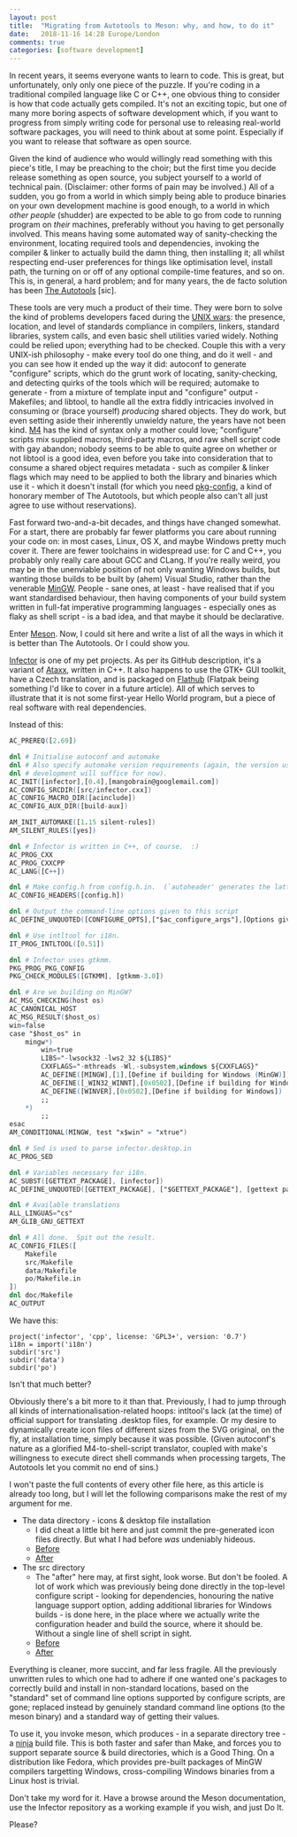 ```yaml
---
layout: post
title:  "Migrating from Autotools to Meson: why, and how, to do it"
date:   2018-11-16 14:28 Europe/London
comments: true
categories: [software development]
---
```

In recent years, it seems everyone wants to learn to code. This is great, but
unfortunately, only only one piece of the puzzle. If you're coding in a
traditional compiled language like C or C++, one obvious thing to consider is
how that code actually gets compiled. It's not an exciting topic, but one of
many more boring aspects of software development which, if you want to progress
from simply writing code for personal use to releasing real-world software
packages, you will need to think about at some point. Especially if you want
to release that software as open source.

Given the kind of audience who would willingly read something with this piece's
title, I may be preaching to the choir; but the first time you decide
release something as open source, you subject yourself to a world of technical
pain. (Disclaimer: other forms of pain may be involved.) All of a sudden, you
go from a world in which simply being able to produce binaries on your own
development machine is good enough, to a world in which *other people*
(shudder) are expected to be able to go from code to running program on *their*
machines, preferably without you having to get personally involved. This means
having some automated way of sanity-checking the environment, locating required
tools and dependencies, invoking the compiler & linker to actually build the
damn thing, then installing it; all whilst respecting end-user preferences for
things like optimisation level, install path, the turning on or off of any
optional compile-time features, and so on. This is, in general, a hard problem;
and for many years, the de facto solution has been [The Autotools](https://www.gnu.org/software/automake/manual/automake.html#Autotools-Introduction)
\[sic\].

These tools are very much a product of their time. They were born to solve
the kind of problems developers faced during the [UNIX wars](https://en.wikipedia.org/wiki/Unix_wars):
the presence, location, and level of
standards compliance in compilers, linkers, standard libraries, system calls,
and even basic shell utilities varied widely. Nothing could be relied upon;
everything had to be checked. Couple this with a very UNIX-ish philosophy -
make every tool do one thing, and do it well - and you can see how it ended up
the way it did: autoconf to generate "configure" scripts, which do the grunt
work of locating, sanity-checking, and detecting quirks of the tools which will
be required; automake to generate - from a mixture of template input and
"configure" output - Makefiles; and libtool, to handle all the extra fiddly
intricacies involved in consuming or (brace yourself) *producing* shared
objects. They do work, but even setting aside their inherently unwieldy nature,
the years have not been kind. [M4](https://www.gnu.org/software/m4/m4.html) has
the kind of syntax only a mother could love; "configure" scripts mix supplied
macros, third-party macros, and raw shell script code with gay abandon; nobody
seems to be able to quite agree on whether or not libtool is a good idea, even
before you take into consideration that to consume a shared object requires
metadata - such as compiler & linker flags which may need to be applied to both
the library and binaries which use it - which it doesn't install (for which
you need [pkg-config](https://www.freedesktop.org/wiki/Software/pkg-config/),
a kind of honorary member of The Autotools, but which people also can't all
just agree to use without reservations).

Fast forward two-and-a-bit decades, and things have changed somewhat. For a
start, there are probably far fewer platforms you care about running your code
on: in most cases, Linux, OS X, and maybe Windows pretty much cover it. There
are fewer toolchains in widespread use: for C and C++, you probably only really
care about GCC and CLang. If you're really weird, you may be in the unenviable
position of not only wanting Windows builds, but wanting those builds to be
built by (ahem) Visual Studio, rather than the venerable
[MinGW](http://www.mingw.org/). People - sane ones, at least - have realised
that if you want standardised behaviour, then having components of your build
system written in full-fat imperative programming languages - especially ones
as flaky as shell script - is a bad idea, and that maybe it should be
declarative.

Enter [Meson](https://mesonbuild.com/). Now, I could sit here and write a list
of all the ways in which it is better than The Autotools. Or I could show you.

[Infector](https://github.com/mangobrain/Infector) is one of my pet projects.
As per its GitHub description, it's a variant of [Ataxx](https://en.wikipedia.org/wiki/Ataxx),
written in C++. It also happens to use the GTK+ GUI toolkit, have a Czech
translation, and is packaged on [Flathub](https://flathub.org/apps/details/uk.co.mangobrain.Infector)
(Flatpak being something I'd like to cover in a future article). All of which
serves to illustrate that it is not some first-year Hello World program, but a
piece of real software with real dependencies.

Instead of this:

```m4
AC_PREREQ([2.69])

dnl # Initialise autoconf and automake
dnl # Also specify automake version requirements (again, the version used
dnl # development will suffice for now).
AC_INIT([infector],[0.4],[mangobrain@googlemail.com])
AC_CONFIG_SRCDIR([src/infector.cxx])
AC_CONFIG_MACRO_DIR([acinclude])
AC_CONFIG_AUX_DIR([build-aux])

AM_INIT_AUTOMAKE([1.15 silent-rules])
AM_SILENT_RULES([yes])

dnl # Infector is written in C++, of course.  :)
AC_PROG_CXX
AC_PROG_CXXCPP
AC_LANG([C++])

dnl # Make config.h from config.h.in.  (`autoheader' generates the latter.)
AC_CONFIG_HEADERS([config.h])

dnl # Output the command-line options given to this script
AC_DEFINE_UNQUOTED([CONFIGURE_OPTS],["$ac_configure_args"],[Options given to ./configure])

dnl # Use intltool for i18n.
IT_PROG_INTLTOOL([0.51])

dnl # Infector uses gtkmm.
PKG_PROG_PKG_CONFIG
PKG_CHECK_MODULES([GTKMM], [gtkmm-3.0])

dnl # Are we building on MinGW?
AC_MSG_CHECKING(host os)
AC_CANONICAL_HOST
AC_MSG_RESULT($host_os)
win=false
case "$host_os" in
	mingw*)
		win=true
		LIBS="-lwsock32 -lws2_32 ${LIBS}"
		CXXFLAGS="-mthreads -Wl,-subsystem,windows ${CXXFLAGS}"
		AC_DEFINE([MINGW],[1],[Define if building for Windows (MinGW)])
		AC_DEFINE([_WIN32_WINNT],[0x0502],[Define if building for Windows])
		AC_DEFINE([WINVER],[0x0502],[Define if building for Windows])
		;;
	*)
		;;
esac
AM_CONDITIONAL(MINGW, test "x$win" = "xtrue")

dnl # Sed is used to parse infector.desktop.in
AC_PROG_SED

dnl # Variables necessary for i18n.
AC_SUBST([GETTEXT_PACKAGE], [infector])
AC_DEFINE_UNQUOTED([GETTEXT_PACKAGE], ["$GETTEXT_PACKAGE"], [gettext package name])

dnl # Available translations
ALL_LINGUAS="cs"
AM_GLIB_GNU_GETTEXT

dnl # All done.  Spit out the result.
AC_CONFIG_FILES([
	Makefile
	src/Makefile
	data/Makefile
	po/Makefile.in
])
dnl	doc/Makefile
AC_OUTPUT
```

We have this:
```
project('infector', 'cpp', license: 'GPL3+', version: '0.7')
i18n = import('i18n')
subdir('src')
subdir('data')
subdir('po')
```

Isn't that much better?

Obviously there's a bit more to it than that. Previously, I had to jump through
all kinds of internationalisation-related hoops: intltool's lack (at the time)
of official support for translating .desktop files, for example. Or my desire
to dynamically create icon files of different sizes from the SVG original, on
the fly, at installation time, simply because it was possible. (Given
autoconf's nature as a glorified M4-to-shell-script translator, coupled with
make's willingness to execute direct shell commands when processing targets,
The Autotools let you commit no end of sins.)

I won't paste the full contents of every other file here, as this article is
already too long, but I will let the following comparisons make the rest of my
argument for me.

- The data directory - icons & desktop file installation
  - I did cheat a little bit here and just commit the pre-generated icon files
    directly. But what I had before *was* undeniably hideous.
  - [Before](https://github.com/mangobrain/Infector/blob/8949b6431c789928496e16341f2cd097b0d5db22/data/Makefile.am)
  - [After](https://github.com/mangobrain/Infector/blob/925390c40ac5c6eba243c008b3c324523450af04/data/meson.build)
- The src directory
  - The "after" here may, at first sight, look worse. But don't be fooled.
    A lot of work which was previously being done directly in the top-level
    configure script - looking for dependencies, honouring the native language
    support option, adding additional libraries for Windows builds - is done
    here, in the place where we actually write the configuration header and
    build the source, where it should be. Without a single line of shell script
    in sight.
  - [Before](https://github.com/mangobrain/Infector/blob/8949b6431c789928496e16341f2cd097b0d5db22/src/Makefile.am)
  - [After](https://github.com/mangobrain/Infector/blob/925390c40ac5c6eba243c008b3c324523450af04/src/meson.build)

Everything is cleaner, more succint, and far less fragile. All the previously
unwritten rules to which one had to adhere if one wanted one's packages to
correctly build and install in non-standard locations, based on the "standard"
set of command line options supported by configure scripts, are gone; replaced
instead by genuinely standard command line options (to the meson binary) and
a standard way of getting their values.

To use it, you invoke meson, which produces - in a separate directory tree -
a [ninja](https://ninja-build.org/) build file. This is both faster and safer
than Make, and forces you to support separate source & build directories, which
is a Good Thing. On a distribution like Fedora, which provides pre-built
packages of MinGW compilers targetting Windows, cross-compiling Windows
binaries from a Linux host is trivial.

Don't take my word for it. Have a browse around the Meson documentation, use
the Infector repository as a working example if you wish, and just Do It.

Please?
